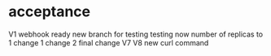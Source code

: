 # acceptance
V1
webhook ready 
new branch for testing
testing now
number of replicas to 1
change 1
change 2
final change
V7
V8
new curl command
